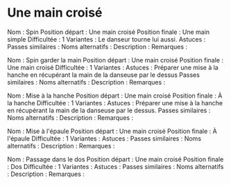 Une main croisé
===============

Nom : Spin
Position départ : Une main croisé 
Position finale : Une main simple
Difficultée : 1
Variantes : Le danseur tourne lui aussi.
Astuces : 
Passes similaires : 
Noms alternatifs : 
Description :
Remarques :

Nom : Spin garder la main
Position départ : Une main croisé
Position finale : Une main croisé
Difficultée : 1
Variantes :
Astuces : Préparer une mise à la hanche en récupérant la main de la danseuse par le dessus
Passes similaires : 
Noms alternatifs : 
Description :
Remarques :

Nom : Mise à la hanche
Position départ : Une main croisé 
Position finale : À la hanche
Difficultée : 1
Variantes :
Astuces : Préparer une mise à la hanche en récupérant la main de la danseuse par le dessus.
Passes similaires : 
Noms alternatifs : 
Description :
Remarques :

Nom : Mise à l'épaule
Position départ : Une main croisé 
Position finale : À l'épaule
Difficultée : 1
Variantes :
Astuces : 
Passes similaires : 
Noms alternatifs : 
Description :
Remarques :


Nom : Passage dans le dos
Position départ : Une main croisé
Position finale : Dos
Difficultée : 1
Variantes :
Astuces : 
Passes similaires : 
Noms alternatifs : 
Description : 
Remarques :


